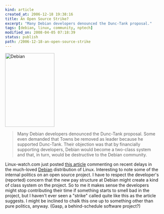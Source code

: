```yaml
---
kind: article
created_at: 2006-12-18 19:38:16
title: An Open Source Strike?
excerpt: "Many Debian developers denounced the Dunc-Tank proposal."
tags: [debian, linux, community, nptech]
modified_on: 2008-04-05 07:18:39
status: publish 
path: /2006-12-18-an-open-source-strike
---
```


<img src="/static/images/debian.jpg" alt="Debian" height="240" width="161"><blockquote>Many Debian developers denounced the Dunc-Tank proposal. Some even demanded that Towns be removed as leader because he supported Dunc-Tank. Their objection was that by financially supporting developers, Debian would become a two-class system and that, in turn, would be destructive to the Debian community.</blockquote>
Linux-watch.com just posted <a href="http://www.linux-watch.com/news/NS3128387759.html">this article</a> commenting on recent delays in the much-loved <a href="http://www.debian.org/">Debian</a> distribution of Linux. Interesting to note some of the internal politics on an open source project. I have to respect the developer's (reported) concern that the new pay structure at Debian might create a kind of class system on the project. So to me it makes sense the developers might stop contributing their time if something starts to smell bad in the project, but I haven't ever seen a "strike" called quite like this as the article suggests. I might be inclined to chalk this one up to something other than pure politics, anyway. (Gasp, a behind-schedule software project?)
